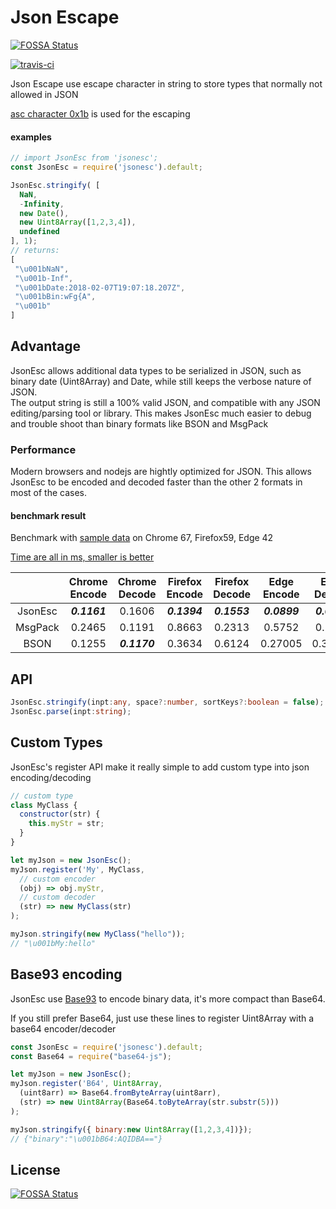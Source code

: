 # Json Escape
[![FOSSA Status](https://app.fossa.io/api/projects/git%2Bgithub.com%2Fticlo%2Fjsonesc.svg?type=shield)](https://app.fossa.io/projects/git%2Bgithub.com%2Fticlo%2Fjsonesc?ref=badge_shield)


<a href='https://travis-ci.com/ticlo/jsonesc'><img src="https://travis-ci.com/ticlo/jsonesc.svg?branch=master" title="travis-ci"></a>


Json Escape use escape character in string to store types that normally not allowed in JSON

[asc character 0x1b](https://en.wikipedia.org/wiki/Escape_character#ASCII_escape_character) is used for the escaping

#### examples

```javascript
// import JsonEsc from 'jsonesc';
const JsonEsc = require('jsonesc').default;

JsonEsc.stringify( [
  NaN,
  -Infinity,
  new Date(),
  new Uint8Array([1,2,3,4]),
  undefined
], 1);
// returns:
[
 "\u001bNaN",
 "\u001b-Inf",
 "\u001bDate:2018-02-07T19:07:18.207Z",
 "\u001bBin:wFg{A",
 "\u001b"
]
```

## Advantage

JsonEsc allows additional data types to be serialized in JSON, such as binary date (Uint8Array) and Date, while still keeps the verbose nature of JSON.<br>
The output string is still a 100% valid JSON, and compatible with any JSON editing/parsing tool or library. This makes JsonEsc much easier to debug and trouble shoot than binary formats like BSON and MsgPack

### Performance

Modern browsers and nodejs are hightly optimized for JSON. This allows JsonEsc to be encoded and decoded faster than the other 2 formats in most of the cases.

#### benchmark result
Benchmark with [sample data](https://github.com/ticlo/jsonesc/blob/master/benchmark/sample-data.js) on Chrome 67, Firefox59, Edge 42 

[Time are all in ms, smaller is better](https://github.com/ticlo/jsonesc/blob/master/benchmark/benchmark.js)

||Chrome<br>Encode|Chrome<br>Decode|Firefox<br>Encode|Firefox<br>Decode|Edge<br>Encode|Edge<br>Decode|
|:----:|:----:|:----:|:----:|:----:|:----:|:----:|
|JsonEsc|***0.1161***|0.1606|***0.1394***|***0.1553***|***0.0899***|***0.0753***|
|MsgPack|0.2465|0.1191|0.8663|0.2313|0.5752|0.2653|
|BSON|0.1255|***0.1170***|0.3634|0.6124|0.27005|0.37705|

## API

```typescript
JsonEsc.stringify(inpt:any, space?:number, sortKeys?:boolean = false);
JsonEsc.parse(inpt:string);
```

## Custom Types

JsonEsc's register API make it really simple to add custom type into json encoding/decoding

```javascript
// custom type
class MyClass {
  constructor(str) {
    this.myStr = str;
  }
}

let myJson = new JsonEsc();
myJson.register('My', MyClass,
  // custom encoder
  (obj) => obj.myStr,
  // custom decoder
  (str) => new MyClass(str)
);

myJson.stringify(new MyClass("hello"));
// "\u001bMy:hello"
```

## Base93 encoding

JsonEsc use [Base93](https://github.com/ticlo/jsonesc/tree/master/base93) to encode binary data, it's more compact than Base64.

If you still prefer Base64, just use these lines to register Uint8Array with a base64 encoder/decoder

```javascript
const JsonEsc = require('jsonesc').default;
const Base64 = require("base64-js");

let myJson = new JsonEsc();
myJson.register('B64', Uint8Array,
  (uint8arr) => Base64.fromByteArray(uint8arr),
  (str) => new Uint8Array(Base64.toByteArray(str.substr(5)))
);

myJson.stringify({ binary:new Uint8Array([1,2,3,4])});
// {"binary":"\u001bB64:AQIDBA=="}
```


## License
[![FOSSA Status](https://app.fossa.io/api/projects/git%2Bgithub.com%2Fticlo%2Fjsonesc.svg?type=large)](https://app.fossa.io/projects/git%2Bgithub.com%2Fticlo%2Fjsonesc?ref=badge_large)